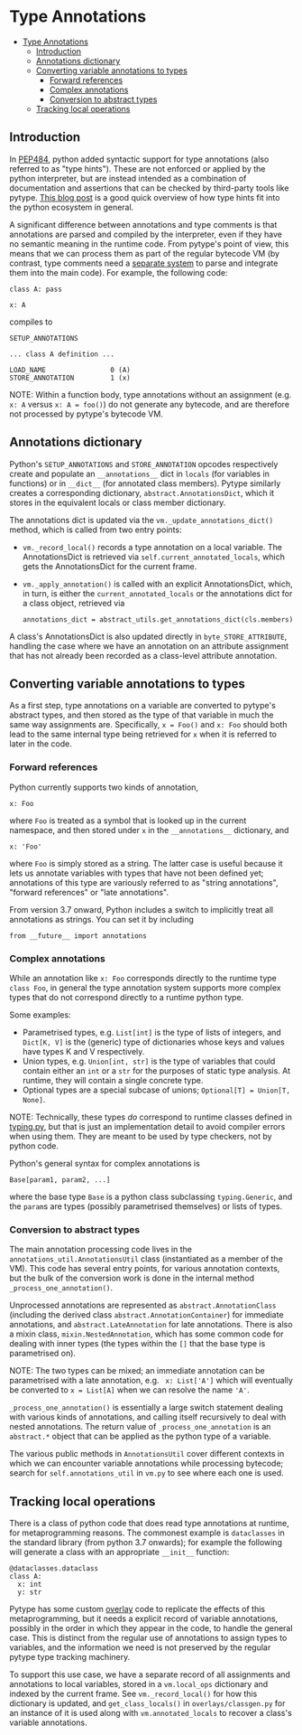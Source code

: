# Type Annotations

<!--* freshness: { owner: 'mdemello' reviewed: '2020-12-08' } *-->

<!--ts-->
   * [Type Annotations](#type-annotations)
      * [Introduction](#introduction)
      * [Annotations dictionary](#annotations-dictionary)
      * [Converting variable annotations to types](#converting-variable-annotations-to-types)
         * [Forward references](#forward-references)
         * [Complex annotations](#complex-annotations)
         * [Conversion to abstract types](#conversion-to-abstract-types)
      * [Tracking local operations](#tracking-local-operations)

<!-- Added by: rechen, at: 2021-09-03T20:22-07:00 -->

<!--te-->

## Introduction

In [PEP484](https://www.python.org/dev/peps/pep-0484/), python added syntactic
support for type annotations (also referred to as "type hints"). These are
not enforced or applied by the python interpreter, but are instead intended as a
combination of documentation and assertions that can be checked by third-party
tools like pytype. [This blog
post](http://veekaybee.github.io/2019/07/08/python-type-hints/) is a good quick
overview of how type hints fit into the python ecosystem in general.

A significant difference between annotations and type comments is that
annotations are parsed and compiled by the interpreter, even if they have no
semantic meaning in the runtime code. From pytype's point of view, this means
that we can process them as part of the regular bytecode VM (by contrast,
type comments need a [separate system](directives) to parse and integrate them
into the main code). For example, the following code:

```
class A: pass

x: A
```

compiles to

```
SETUP_ANNOTATIONS

... class A definition ...

LOAD_NAME                0 (A)
STORE_ANNOTATION         1 (x)
```

NOTE: Within a function body, type annotations without an assignment (e.g. `x:
A` versus `x: A = foo()`) do not generate any bytecode, and are therefore not
processed by pytype's bytecode VM.

## Annotations dictionary

Python's `SETUP_ANNOTATIONS` and `STORE_ANNOTATION` opcodes respectively create
and populate an `__annotations__` dict in `locals` (for variables in functions)
or in `__dict__` (for annotated class members). Pytype similarly creates a
corresponding dictionary, `abstract.AnnotationsDict`, which it stores in the
equivalent locals or class member dictionary.

The annotations dict is updated via the `vm._update_annotations_dict()` method,
which is called from two entry points:

* `vm._record_local()` records a type annotation on a local variable. The
  AnnotationsDict is retrieved via `self.current_annotated_locals`, which
  gets the AnnotationsDict for the current frame.

* `vm._apply_annotation()` is called with an explicit AnnotationsDict, which, in
  turn, is either the `current_annotated_locals` or the annotations dict for a
  class object, retrieved via
  ```
  annotations_dict = abstract_utils.get_annotations_dict(cls.members)
  ```

A class's AnnotationsDict is also updated directly in `byte_STORE_ATTRIBUTE`,
handling the case where we have an annotation on an attribute assignment that
has not already been recorded as a class-level attribute annotation.


## Converting variable annotations to types

As a first step, type annotations on a variable are converted to pytype's
abstract types, and then stored as the type of that variable in much the same
way assignments are.  Specifically, `x = Foo()` and `x: Foo` should both lead to
the same internal type being retrieved for `x` when it is referred to later in
the code.

### Forward references

Python currently supports two kinds of annotation,

```
x: Foo
```

where `Foo` is treated as a symbol that is looked up in the current namespace,
and then stored under `x` in the `__annotations__` dictionary, and

```
x: 'Foo'
```

where `Foo` is simply stored as a string. The latter case is useful because it
lets us annotate variables with types that have not been defined yet;
annotations of this type are variously referred to as "string annotations",
"forward references" or "late annotations".

From version 3.7 onward, Python includes a switch to implicitly treat all
annotations as strings. You can set it by including

```
from __future__ import annotations
```

### Complex annotations

While an annotation like `x: Foo` corresponds directly to the runtime type
`class Foo`, in general the type annotation system supports more complex types
that do not correspond directly to a runtime python type.

Some examples:

* Parametrised types, e.g. `List[int]` is the type of lists of integers, and
  `Dict[K, V]` is the (generic) type of dictionaries whose keys and values have
  types K and V respectively.
* Union types, e.g. `Union[int, str]` is the type of variables that could
  contain either an `int` or a `str` for the purposes of static type analysis.
  At runtime, they will contain a single concrete type.
* Optional types are a special subcase of unions; `Optional[T] = Union[T,
  None]`.

NOTE: Technically, these types *do* correspond to runtime classes defined in
[typing.py](https://github.com/python/typing/blob/master/src/typing.py), but
that is just an implementation detail to avoid compiler errors when using them.
They are meant to be used by type checkers, not by python code.

Python's general syntax for complex annotations is

```
Base[param1, param2, ...]
```

where the base type `Base` is a python class subclassing `typing.Generic`, and
the `param`s are types (possibly parametrised themselves) or lists of types.

### Conversion to abstract types

The main annotation processing code lives in the
`annotations_util.AnnotationsUtil` class (instantiated as a member of the VM).
This code has several entry points, for various annotation contexts, but the
bulk of the conversion work is done in the internal method
`_process_one_annotation()`.

Unprocessed annotations are represented as `abstract.AnnotationClass` (including the
derived class `abstract.AnnotationContainer`) for immediate annotations, and
`abstract.LateAnnotation` for late annotations. There is also a mixin class,
`mixin.NestedAnnotation`, which has some common code for dealing with inner
types (the types within the `[]` that the base type is parametrised on).

NOTE: The two types can be mixed; an immediate annotation can be parametrised
with a late annotation, e.g. ` x: List['A']` which will eventually be converted
to `x = List[A]` when we can resolve the name `'A'`.

`_process_one_annotation()` is essentially a large switch statement dealing with
various kinds of annotations, and calling itself recursively to deal with nested
annotations. The return value of `_process_one_annotation` is an
`abstract.*` object that can be applied as the python type of a variable.

The various public methods in `AnnotationsUtil` cover different contexts in
which we can encounter variable annotations while processing bytecode; search
for `self.annotations_util` in `vm.py` to see where each one is used.

## Tracking local operations

There is a class of python code that does read type annotations at runtime, for
metaprogramming reasons. The commonest example is `dataclasses` in the standard
library (from python 3.7 onwards); for example the following will generate a
class with an appropriate `__init__` function:

```
@dataclasses.dataclass
class A:
  x: int
  y: str
```

Pytype has some custom [overlay](overlays) code to replicate the effects of
this metaprogramming, but it needs a explicit record of variable annotations,
possibly in the order in which they appear in the code, to handle the general
case. This is distinct from the regular use of annotations to assign types to
variables, and the information we need is not preserved by the regular pytype
type tracking machinery.

To support this use case, we have a separate record of all assignments and
annotations to local variables, stored in a `vm.local_ops` dictionary and
indexed by the current frame. See `vm._record_local()` for how this dictionary
is updated, and `get_class_locals()` in  `overlays/classgen.py` for an instance
of it is used along with `vm.annotated_locals` to recover a class's variable
annotations.

[directives]: directives.md
[overlays]: overlays.md
